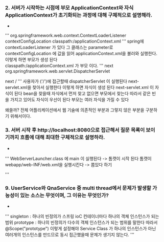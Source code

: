 ### 2. 서버가 시작하는 시점에 부모 ApplicationContext와 자식 ApplicationContext가 초기화되는 과정에 대해 구체적으로 설명해라.
* 
'''
<listener>
	<listener-class>org.springframework.web.context.ContextLoaderListener</listener-class>
</listener>
<context-param>
	<param-name>contextConfigLocation</param-name>
	<param-value>
		classpath:/applicationContext.xml
	</param-value>
</context-param>
'''
spring에 contextLoaderListener 가 있다
그 클래스는 parameter로 contextConfigLocation 에 값을 읽어 applicationContext.xml을 불러와 실행한다.   
이렇게 하면 부모가 생성 된다  
classpath:/applicationContext.xml 가 부모 이다.
'''
<servlet>
	<servlet-name>next</servlet-name>
	<servlet-class>org.springframework.web.servlet.DispatcherServlet</servlet-class>
</servlet>

<servlet-mapping>
	<servlet-name>next</servlet-name>
	<url-pattern>/</url-pattern>
</servlet-mapping>
'''
사용자가 ('/')에 접근할때 dispatcherServlet 이 실행된다
next-servlet.xml을 찾아서 실행한다
이렇게 하면 자식이 생성 된다   
next-servlet.xml 이 자식이 된다
bean을 찾을때 자식에서 먼저 찾고 없으면 부모에서 찾는다  
따라서 같은 빈을 가지고 있어도 자식이 우선이 된다  
부모는 여러 자식을 가질 수 있다  

왜쓸까?
전체 어플리케이션에서 웹 기술에 의존적인 부분과 그렇지 않은 부분을 구분하기 위해서이다.     

### 3. 서버 시작 후 http://localhost:8080으로 접근해서 질문 목록이 보이기까지 흐름에 대해 최대한 구체적으로 설명하라. 
* 
'''
WebServerLauncher.class 에 main 이 실행된다 -> 톰캣이 시작 된다
톰캣이 webapp/web-INF/web.xml을 실행시킨다 -> 쫌있다 하기



'''

### 9. UserService와 QnaService 중 multi thread에서 문제가 발생할 가능성이 있는 소스는 무엇이며, 그 이유는 무엇인가?
* 
'''
singleton : 하나의 빈정의가 스프링 ioC 컨테이너마다 하나의 객체 인스턴스가 되는 범위
prototype : 하나의 빈정의가 다수의 객체 인스턴스가 되는 범위를 말한다
따라서 @Scope("prototype") 이렇게 설정해야 Service Class 가 하나의 인스턴스가 아닌 여러개의 인스턴스를 만드므로
동시 접근했을때 문제가 생기지 않는다.
'''
